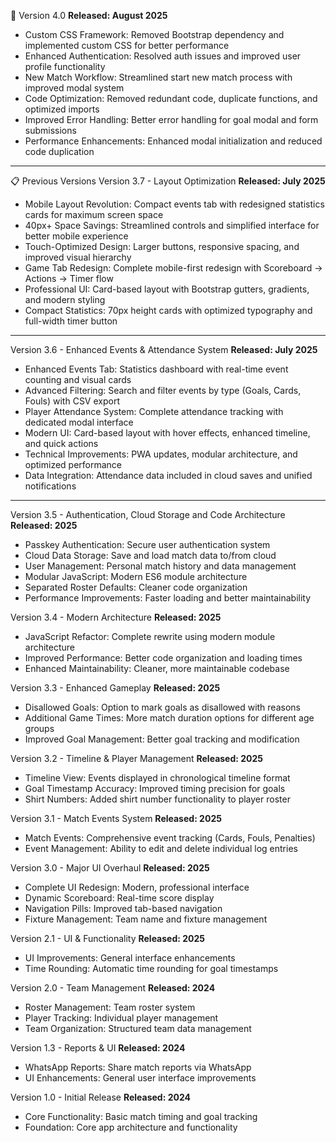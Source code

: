 
🚀 Version 4.0
**Released: August 2025**
- Custom CSS Framework: Removed Bootstrap dependency and implemented custom CSS for better performance
- Enhanced Authentication: Resolved auth issues and improved user profile functionality
- New Match Workflow: Streamlined start new match process with improved modal system
- Code Optimization: Removed redundant code, duplicate functions, and optimized imports
- Improved Error Handling: Better error handling for goal modal and form submissions
- Performance Enhancements: Enhanced modal initialization and reduced code duplication
---
📋 Previous Versions
Version 3.7 - Layout Optimization
**Released: July 2025**
- Mobile Layout Revolution: Compact events tab with redesigned statistics cards for maximum screen space
- 40px+ Space Savings: Streamlined controls and simplified interface for better mobile experience
- Touch-Optimized Design: Larger buttons, responsive spacing, and improved visual hierarchy
- Game Tab Redesign: Complete mobile-first redesign with Scoreboard → Actions → Timer flow
- Professional UI: Card-based layout with Bootstrap gutters, gradients, and modern styling
- Compact Statistics: 70px height cards with optimized typography and full-width timer button
---
Version 3.6 - Enhanced Events & Attendance System
**Released: July 2025**
- Enhanced Events Tab: Statistics dashboard with real-time event counting and visual cards
- Advanced Filtering: Search and filter events by type (Goals, Cards, Fouls) with CSV export
- Player Attendance System: Complete attendance tracking with dedicated modal interface
- Modern UI: Card-based layout with hover effects, enhanced timeline, and quick actions
- Technical Improvements: PWA updates, modular architecture, and optimized performance
- Data Integration: Attendance data included in cloud saves and unified notifications
---
Version 3.5 - Authentication, Cloud Storage and Code Architecture
**Released: 2025**
- Passkey Authentication: Secure user authentication system
- Cloud Data Storage: Save and load match data to/from cloud
- User Management: Personal match history and data management
- Modular JavaScript: Modern ES6 module architecture
- Separated Roster Defaults: Cleaner code organization
- Performance Improvements: Faster loading and better maintainability

Version 3.4 - Modern Architecture
**Released: 2025**
- JavaScript Refactor: Complete rewrite using modern module architecture
- Improved Performance: Better code organization and loading times
- Enhanced Maintainability: Cleaner, more maintainable codebase

Version 3.3 - Enhanced Gameplay
**Released: 2025**
- Disallowed Goals: Option to mark goals as disallowed with reasons
- Additional Game Times: More match duration options for different age groups
- Improved Goal Management: Better goal tracking and modification

Version 3.2 - Timeline & Player Management
**Released: 2025**
- Timeline View: Events displayed in chronological timeline format
- Goal Timestamp Accuracy: Improved timing precision for goals
- Shirt Numbers: Added shirt number functionality to player roster

Version 3.1 - Match Events System
**Released: 2025**
- Match Events: Comprehensive event tracking (Cards, Fouls, Penalties)
- Event Management: Ability to edit and delete individual log entries

Version 3.0 - Major UI Overhaul
**Released: 2025**
- Complete UI Redesign: Modern, professional interface
- Dynamic Scoreboard: Real-time score display
- Navigation Pills: Improved tab-based navigation
- Fixture Management: Team name and fixture management

Version 2.1 - UI & Functionality
**Released: 2025**
- UI Improvements: General interface enhancements
- Time Rounding: Automatic time rounding for goal timestamps

Version 2.0 - Team Management
**Released: 2024**
- Roster Management: Team roster system
- Player Tracking: Individual player management
- Team Organization: Structured team data management

Version 1.3 - Reports & UI
**Released: 2024**
- WhatsApp Reports: Share match reports via WhatsApp
- UI Enhancements: General user interface improvements

Version 1.0 - Initial Release
**Released: 2024**
- Core Functionality: Basic match timing and goal tracking
- Foundation: Core app architecture and functionality

</details>